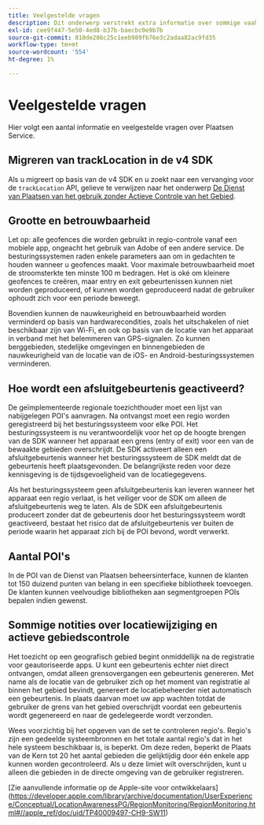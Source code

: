```yaml
---
title: Veelgestelde vragen
description: Dit onderwerp verstrekt extra informatie over sommige vaak gestelde vragen.
exl-id: cee9f447-5e50-4ed8-b37b-baecbc0e9b7b
source-git-commit: 010de286c25c1eeb989fb76e3c2adaa82ac9fd35
workflow-type: tm+mt
source-wordcount: '554'
ht-degree: 1%

---
```


# Veelgestelde vragen

Hier volgt een aantal informatie en veelgestelde vragen over Plaatsen Service.

## Migreren van trackLocation in de v4 SDK

Als u migreert op basis van de v4 SDK en u zoekt naar een vervanging voor de `trackLocation` API, gelieve te verwijzen naar het onderwerp [De Dienst van Plaatsen van het gebruik zonder Actieve Controle van het Gebied](use-places-without-active-monitoring.md).

## Grootte en betrouwbaarheid

Let op: alle geofences die worden gebruikt in regio-controle vanaf een mobiele app, ongeacht het gebruik van Adobe of een andere service. De besturingssystemen raden enkele parameters aan om in gedachten te houden wanneer u geofences maakt. Voor maximale betrouwbaarheid moet de stroomsterkte ten minste 100 m bedragen. Het is oké om kleinere geofences te creëren, maar entry en exit gebeurtenissen kunnen niet worden geproduceerd, of kunnen worden geproduceerd nadat de gebruiker ophoudt zich voor een periode beweegt.

Bovendien kunnen de nauwkeurigheid en betrouwbaarheid worden verminderd op basis van hardwarecondities, zoals het uitschakelen of niet beschikbaar zijn van Wi-Fi, en ook op basis van de locatie van het apparaat in verband met het belemmeren van GPS-signalen. Zo kunnen berggebieden, stedelijke omgevingen en binnengebieden de nauwkeurigheid van de locatie van de iOS- en Android-besturingssystemen verminderen.

## Hoe wordt een afsluitgebeurtenis geactiveerd?

De geïmplementeerde regionale toezichthouder moet een lijst van nabijgelegen POI&#39;s aanvragen. Na ontvangst moet een regio worden geregistreerd bij het besturingssysteem voor elke POI. Het besturingssysteem is nu verantwoordelijk voor het op de hoogte brengen van de SDK wanneer het apparaat een grens (entry of exit) voor een van de bewaakte gebieden overschrijdt. De SDK activeert alleen een afsluitgebeurtenis wanneer het besturingssysteem de SDK meldt dat de gebeurtenis heeft plaatsgevonden. De belangrijkste reden voor deze kennisgeving is de tijdsgevoeligheid van de locatiegegevens.

Als het besturingssysteem geen afsluitgebeurtenis kan leveren wanneer het apparaat een regio verlaat, is het veiliger voor de SDK om alleen de afsluitgebeurtenis weg te laten. Als de SDK een afsluitgebeurtenis produceert zonder dat de gebeurtenis door het besturingssysteem wordt geactiveerd, bestaat het risico dat de afsluitgebeurtenis ver buiten de periode waarin het apparaat zich bij de POI bevond, wordt verwerkt.

## Aantal POI&#39;s

In de POI van de Dienst van Plaatsen beheersinterface, kunnen de klanten tot 150 duizend punten van belang in een specifieke bibliotheek toevoegen. De klanten kunnen veelvoudige bibliotheken aan segmentgroepen POIs bepalen indien gewenst.

## Sommige notities over locatiewijziging en actieve gebiedscontrole

Het toezicht op een geografisch gebied begint onmiddellijk na de registratie voor geautoriseerde apps. U kunt een gebeurtenis echter niet direct ontvangen, omdat alleen grensovergangen een gebeurtenis genereren. Met name als de locatie van de gebruiker zich op het moment van registratie al binnen het gebied bevindt, genereert de locatiebeheerder niet automatisch een gebeurtenis. In plaats daarvan moet uw app wachten totdat de gebruiker de grens van het gebied overschrijdt voordat een gebeurtenis wordt gegenereerd en naar de gedelegeerde wordt verzonden.

Wees voorzichtig bij het opgeven van de set te controleren regio&#39;s. Regio&#39;s zijn een gedeelde systeembronnen en het totale aantal regio&#39;s dat in het hele systeem beschikbaar is, is beperkt. Om deze reden, beperkt de Plaats van de Kern tot 20 het aantal gebieden die gelijktijdig door één enkele app kunnen worden gecontroleerd. Als u deze limiet wilt overschrijden, kunt u alleen die gebieden in de directe omgeving van de gebruiker registreren.

[Zie aanvullende informatie op de Apple-site voor ontwikkelaars] (https://developer.apple.com/library/archive/documentation/UserExperience/Conceptual/LocationAwarenessPG/RegionMonitoring/RegionMonitoring.html#//apple_ref/doc/uid/TP40009497-CH9-SW11)
